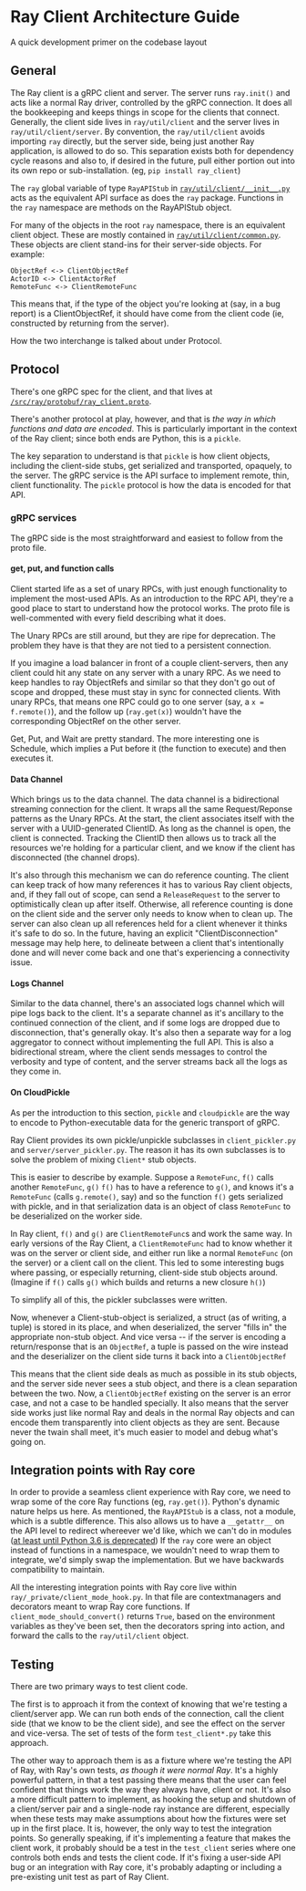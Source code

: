 # Ray Client Architecture Guide

A quick development primer on the codebase layout

## General

The Ray client is a gRPC client and server. 
The server runs `ray.init()` and acts like a normal Ray driver, controlled by the gRPC connection.
It does all the bookkeeping and keeps things in scope for the clients that connect.
Generally, the client side lives in `ray/util/client` and the server lives in `ray/util/client/server`.
By convention, the `ray/util/client` avoids importing `ray` directly, but the server side, being just another Ray application, is allowed to do so.
This separation exists both for dependency cycle reasons and also to, if desired in the future, pull either portion out into its own repo or sub-installation.
(eg, `pip install ray_client`)

The `ray` global variable of type `RayAPIStub` in [`ray/util/client/__init__.py`](./__init__.py) acts as the equivalent API surface as does the `ray` package. 
Functions in the `ray` namespace are methods on the RayAPIStub object.

For many of the objects in the root `ray` namespace, there is an equivalent client object. These are mostly contained in [`ray/util/client/common.py`](./common.py).
These objects are client stand-ins for their server-side objects. For example:
```
ObjectRef <-> ClientObjectRef
ActorID <-> ClientActorRef
RemoteFunc <-> ClientRemoteFunc
```

This means that, if the type of the object you're looking at (say, in a bug report) is a ClientObjectRef, it should have come from the client code (ie, constructed by returning from the server).

How the two interchange is talked about under Protocol.

## Protocol

There's one gRPC spec for the client, and that lives at [`/src/ray/protobuf/ray_client.proto`](/src/ray/protobuf/ray_client.proto). 

There's another protocol at play, however, and that is _the way in which functions and data are encoded_. 
This is particularly important in the context of the Ray client; since both ends are Python, this is a `pickle`.

The key separation to understand is that `pickle` is how client objects, including the client-side stubs, get serialized and transported, opaquely, to the server.
The gRPC service is the API surface to implement remote, thin, client functionality.
The `pickle` protocol is how the data is encoded for that API.

### gRPC services

The gRPC side is the most straightforward and easiest to follow from the proto file.

#### get, put, and function calls

Client started life as a set of unary RPCs, with just enough functionality to implement the most-used APIs. 
As an introduction to the RPC API, they're a good place to start to understand how the protocol works.
The proto file is well-commented with every field describing what it does.

The Unary RPCs are still around, but they are ripe for deprecation. 
The problem they have is that they are not tied to a persistent connection.

If you imagine a load balancer in front of a couple client-servers, then any client could hit any state on any server with a unary RPC. 
As we need to keep handles to ray ObjectRefs and similar so that they don't go out of scope and dropped, these must stay in sync for connected clients. 
With unary RPCs, that means one RPC could go to one server (say, a `x = f.remote()`), and the follow up (`ray.get(x)`) wouldn't have the corresponding ObjectRef on the other server.

Get, Put, and Wait are pretty standard. 
The more interesting one is Schedule, which implies a Put before it (the function to execute) and then executes it.

#### Data Channel

Which brings us to the data channel. 
The data channel is a bidirectional streaming connection for the client. 
It wraps all the same Request/Reponse patterns as the Unary RPCs.
At the start, the client associates itself with the server with a UUID-generated ClientID. 
As long as the channel is open, the client is connected.
Tracking the ClientID then allows us to track all the resources we're holding for a particular client, and we know if the client has disconnected (the channel drops). 

It's also through this mechanism we can do reference counting. 
The client can keep track of how many references it has to various Ray client objects, and, if they fall out of scope, can send a `ReleaseRequest` to the server to optimistically clean up after itself.
Otherwise, all reference counting is done on the client side and the server only needs to know when to clean up.
The server can also clean up all references held for a client whenever it thinks it's safe to do so. 
In the future, having an explicit "ClientDisconnection" message may help here, to delineate between a client that's intentionally done and will never come back and one that's experiencing a connectivity issue.

#### Logs Channel

Similar to the data channel, there's an associated logs channel which will pipe logs back to the client.
It's a separate channel as it's ancillary to the continued connection of the client, and if some logs are dropped due to disconnection, that's generally okay. 
It's also then a separate way for a log aggregator to connect without implementing the full API.
This is also a bidirectional stream, where the client sends messages to control the verbosity and type of content, and the server streams back all the logs as they come in.

#### On CloudPickle

As per the introduction to this section, `pickle` and `cloudpickle` are the way to encode to Python-executable data for the generic transport of gRPC.

Ray Client provides its own pickle/unpickle subclasses in `client_pickler.py` and `server/server_pickler.py`. 
The reason it has its own subclasses is to solve the problem of mixing `Client*` stub objects.

This is easier to describe by example.
Suppose a `RemoteFunc`, `f()` calls another `RemoteFunc`, `g()`
`f()` has to have a reference to `g()`, and knows it's a `RemoteFunc` (calls `g.remote()`, say) and so the function `f()` gets serialized with pickle, and in that serialization data is an object of class `RemoteFunc` to be deserialized on the worker side.

In Ray client, `f()` and `g()` are `ClientRemoteFunc`s and work the same way.
In early versions of the Ray Client, a `ClientRemoteFunc` had to know whether it was on the server or client side, and either run like a normal `RemoteFunc` (on the server) or a client call on the client. 
This led to some interesting bugs where passing, or especially returning, client-side stub objects around. 
(Imagine if `f()` calls `g()` which builds and returns a new closure `h()`)

To simplify all of this, the pickler subclasses were written. 

Now, whenever a Client-stub-object is serialized, a struct (as of writing, a tuple) is stored in its place, and when deserialized, the server "fills in" the appropriate non-stub object. 
And vice versa -- if the server is encoding a return/response that is an `ObjectRef`, a tuple is passed on the wire instead and the deserializer on the client side turns it back into a `ClientObjectRef`

This means that the client side deals as much as possible in its stub objects, and the server side never sees a stub object, and there is a clean separation between the two. Now, a `ClientObjectRef` existing on the server is an error case, and not a case to be handled specially.
It also means that the server side works just like normal Ray and deals in the normal Ray objects and can encode them transparently into client objects as they are sent.
Because never the twain shall meet, it's much easier to model and debug what's going on.

## Integration points with Ray core

In order to provide a seamless client experience with Ray core, we need to wrap some of the core Ray functions (eg, `ray.get()`).
Python's dynamic nature helps us here. As mentioned, the `RayAPIStub` is a class, not a module, which is a subtle difference. 
This also allows us to have a `__getattr__` on the API level to redirect whereever we'd like, which we can't do in modules ([at least until Python 3.6 is deprecated](https://www.python.org/dev/peps/pep-0562/))
If the `ray` core were an object instead of functions in a namespace, we wouldn't need to wrap them to integrate, we'd simply swap the implementation. 
But we have backwards compatibility to maintain.

All the interesting integration points with Ray core live within `ray/_private/client_mode_hook.py`. 
In that file are contextmanagers and decorators meant to wrap Ray core functions. 
If `client_mode_should_convert()` returns `True`, based on the environment variables as they've been set, then the decorators spring into action, and forward the calls to the `ray/util/client` object. 

## Testing

There are two primary ways to test client code.

The first is to approach it from the context of knowing that we're testing a client/server app. 
We can run both ends of the connection, call the client side (that we know to be the client side), and see the effect on the server and vice-versa.
The set of tests of the form `test_client*.py` take this approach.

The other way to approach them is as a fixture where we're testing the API of Ray, with Ray's own tests, _as though it were normal Ray_. 
It's a highly powerful pattern, in that a test passing there means that the user can feel confident that things work the way they always have, client or not.
It's also a more difficult pattern to implement, as hooking the setup and shutdown of a client/server pair and a single-node ray instance are different, especially when these tests may make assumptions about how the fixtures were set up in the first place. 
It is, however, the only way to test the integration points. 
So generally speaking, if it's implementing a feature that makes the client work, it probably should be a test in the `test_client` series where one controls both ends and tests the client code.
If it's fixing a user-side API bug or an integration with Ray core, it's probably adapting or including a pre-existing unit test as part of Ray Client.
